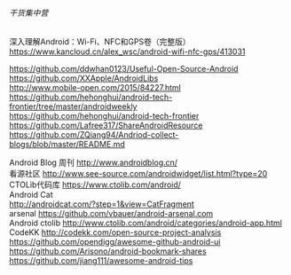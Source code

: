 ###### 干货集中营

深入理解Android：Wi-Fi、NFC和GPS卷（完整版）  
https://www.kancloud.cn/alex_wsc/android-wifi-nfc-gps/413031  

https://github.com/ddwhan0123/Useful-Open-Source-Android  
https://github.com/XXApple/AndroidLibs  
http://www.mobile-open.com/2015/84227.html  
https://github.com/hehonghui/android-tech-frontier/tree/master/androidweekly  
https://github.com/hehonghui/android-tech-frontier  
https://github.com/Lafree317/ShareAndroidResource  
https://github.com/ZQiang94/Andriod-collect-blogs/blob/master/README.md  

Android Blog 周刊     http://www.androidblog.cn/  
看源社区    http://www.see-source.com/androidwidget/list.html?type=20  
CTOLib代码库  https://www.ctolib.com/android/  
Android Cat    
http://androidcat.com/?step=1&view=CatFragment  
arsenal    https://github.com/vbauer/android-arsenal.com  
Android ctolib    http://www.ctolib.com/android/categories/android-app.html  
CodeKK    http://codekk.com/open-source-project-analysis  
https://github.com/opendigg/awesome-github-android-ui  
https://github.com/Arisono/android-bookmark-shares  
https://github.com/jiang111/awesome-android-tips  
